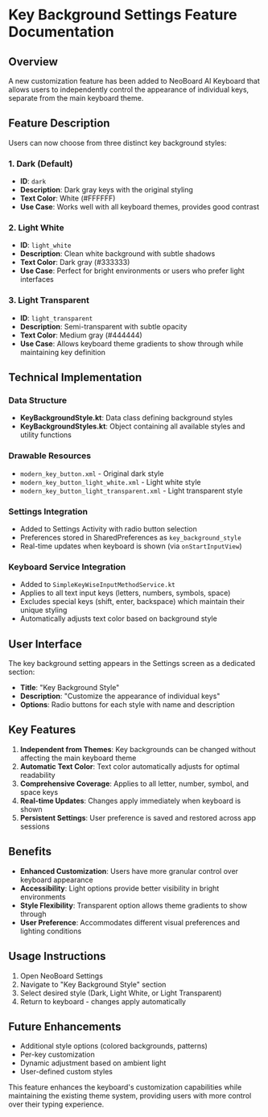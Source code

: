# Key Background Settings Feature Documentation

## Overview
A new customization feature has been added to NeoBoard AI Keyboard that allows users to independently control the appearance of individual keys, separate from the main keyboard theme.

## Feature Description
Users can now choose from three distinct key background styles:

### 1. Dark (Default)
- **ID**: `dark`
- **Description**: Dark gray keys with the original styling
- **Text Color**: White (#FFFFFF)
- **Use Case**: Works well with all keyboard themes, provides good contrast

### 2. Light White
- **ID**: `light_white`
- **Description**: Clean white background with subtle shadows
- **Text Color**: Dark gray (#333333)
- **Use Case**: Perfect for bright environments or users who prefer light interfaces

### 3. Light Transparent
- **ID**: `light_transparent`
- **Description**: Semi-transparent with subtle opacity
- **Text Color**: Medium gray (#444444)
- **Use Case**: Allows keyboard theme gradients to show through while maintaining key definition

## Technical Implementation

### Data Structure
- **KeyBackgroundStyle.kt**: Data class defining background styles
- **KeyBackgroundStyles.kt**: Object containing all available styles and utility functions

### Drawable Resources
- `modern_key_button.xml` - Original dark style
- `modern_key_button_light_white.xml` - Light white style
- `modern_key_button_light_transparent.xml` - Light transparent style

### Settings Integration
- Added to Settings Activity with radio button selection
- Preferences stored in SharedPreferences as `key_background_style`
- Real-time updates when keyboard is shown (via `onStartInputView`)

### Keyboard Service Integration
- Added to `SimpleKeyWiseInputMethodService.kt`
- Applies to all text input keys (letters, numbers, symbols, space)
- Excludes special keys (shift, enter, backspace) which maintain their unique styling
- Automatically adjusts text color based on background style

## User Interface
The key background setting appears in the Settings screen as a dedicated section:
- **Title**: "Key Background Style"
- **Description**: "Customize the appearance of individual keys"
- **Options**: Radio buttons for each style with name and description

## Key Features
1. **Independent from Themes**: Key backgrounds can be changed without affecting the main keyboard theme
2. **Automatic Text Color**: Text color automatically adjusts for optimal readability
3. **Comprehensive Coverage**: Applies to all letter, number, symbol, and space keys
4. **Real-time Updates**: Changes apply immediately when keyboard is shown
5. **Persistent Settings**: User preference is saved and restored across app sessions

## Benefits
- **Enhanced Customization**: Users have more granular control over keyboard appearance
- **Accessibility**: Light options provide better visibility in bright environments
- **Style Flexibility**: Transparent option allows theme gradients to show through
- **User Preference**: Accommodates different visual preferences and lighting conditions

## Usage Instructions
1. Open NeoBoard Settings
2. Navigate to "Key Background Style" section
3. Select desired style (Dark, Light White, or Light Transparent)
4. Return to keyboard - changes apply automatically

## Future Enhancements
- Additional style options (colored backgrounds, patterns)
- Per-key customization
- Dynamic adjustment based on ambient light
- User-defined custom styles

This feature enhances the keyboard's customization capabilities while maintaining the existing theme system, providing users with more control over their typing experience. 